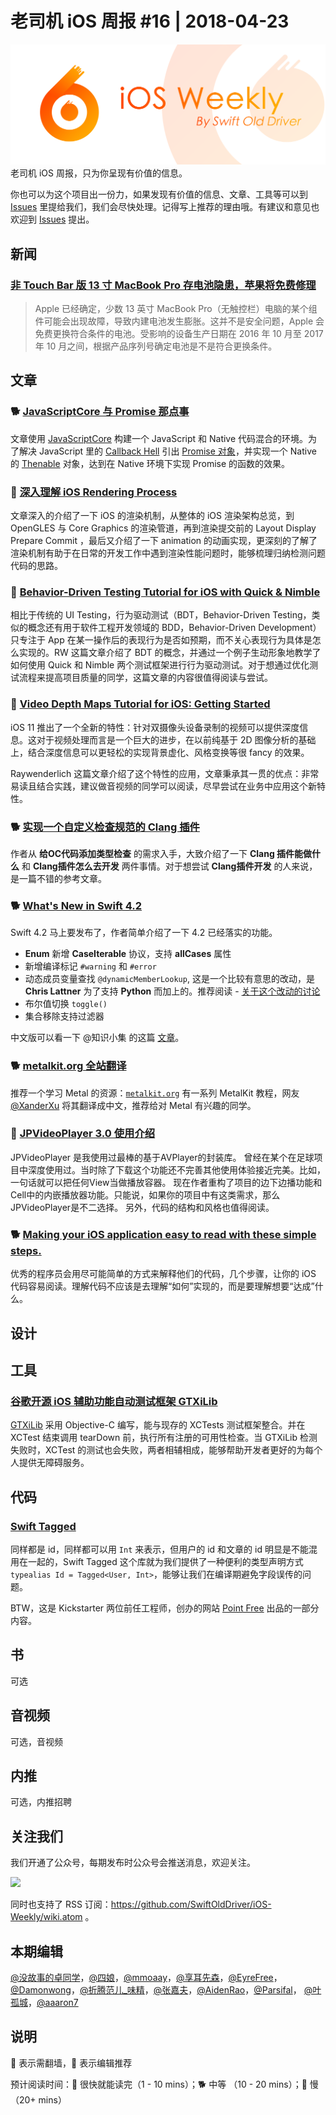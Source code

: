 # 老司机 iOS 周报 #16 | 2018-04-23

![ios-weekly](../assets/ios-weekly.png)
老司机 iOS 周报，只为你呈现有价值的信息。

你也可以为这个项目出一份力，如果发现有价值的信息、文章、工具等可以到 [Issues](https://github.com/SwiftOldDriver/iOS-Weekly/issues) 里提给我们，我们会尽快处理。记得写上推荐的理由哦。有建议和意见也欢迎到 [Issues](https://github.com/SwiftOldDriver/iOS-Weekly/issues) 提出。

## 新闻

### [非 Touch Bar 版 13 寸 MacBook Pro 存电池隐患，苹果将免费修理](https://www.apple.com/cn/support/13inch-macbookpro-battery-replacement/)

> Apple 已经确定，少数 13 英寸 MacBook Pro（无触控栏）电脑的某个组件可能会出现故障，导致内建电池发生膨胀。这并不是安全问题，Apple 会免费更换符合条件的电池。受影响的设备生产日期在 2016 年 10 月至 2017 年 10 月之间，根据产品序列号确定电池是不是符合更换条件。

## 文章

### 🐕 [JavaScriptCore 与 Promise 那点事](https://xiaozhuanlan.com/topic/9631852407)

文章使用 [JavaScriptCore](https://developer.apple.com/documentation/javascriptcore) 构建一个 JavaScript 和 Native 代码混合的环境。为了解决 JavaScript 里的 [Callback Hell](http://callbackhell.com/) 引出 [Promise 对象](https://developer.mozilla.org/en-US/docs/Web/JavaScript/Reference/Global_Objects/Promise)，并实现一个 Native 的 [Thenable](https://javascript.info/promise-chaining) 对象，达到在 Native 环境下实现 Promise 的函数的效果。

### 🐢 [深入理解 iOS Rendering Process](https://juejin.im/post/5ad3f1cc6fb9a028d9379c5f)

文章深入的介绍了一下 iOS 的渲染机制，从整体的 iOS 渲染架构总览，到 OpenGLES 与 Core Graphics 的渲染管道，再到渲染提交前的 Layout Display Prepare Commit ，最后又介绍了一下 animation 的动画实现，更深刻的了解了渲染机制有助于在日常的开发工作中遇到渲染性能问题时，能够梳理归纳检测问题代码的思路。

### 🐢 [Behavior-Driven Testing Tutorial for iOS with Quick & Nimble](https://www.raywenderlich.com/182118/behavior-driven-testing-tutorial-ios-quick-nimble)

相比于传统的 UI Testing，行为驱动测试（BDT，Behavior-Driven Testing，类似的概念还有用于软件工程开发领域的 BDD，Behavior-Driven Development）只专注于 App 在某一操作后的表现行为是否如预期，而不关心表现行为具体是怎么实现的。RW 这篇文章介绍了 BDT 的概念，并通过一个例子生动形象地教学了如何使用 Quick 和 Nimble 两个测试框架进行行为驱动测试。对于想通过优化测试流程来提高项目质量的同学，这篇文章的内容很值得阅读与尝试。

### 🐎 [Video Depth Maps Tutorial for iOS: Getting Started](https://www.raywenderlich.com/185885/video-depth-maps-tutorial-for-ios-getting-started)

iOS 11 推出了一个全新的特性：针对双摄像头设备录制的视频可以提供深度信息。这对于视频处理而言是一个巨大的进步，在以前纯基于 2D 图像分析的基础上，结合深度信息可以更轻松的实现背景虚化、风格变换等很 fancy 的效果。

Raywenderlich 这篇文章介绍了这个特性的应用，文章秉承其一贯的优点：非常易读且结合实践，建议做音视频的同学可以阅读，尽早尝试在业务中应用这个新特性。

### 🐕 [实现一个自定义检查规范的 Clang 插件](https://www.jianshu.com/p/c27b77f70616?utm_campaign=hugo&utm_medium=reader_share&utm_content=note)

作者从 **给OC代码添加类型检查** 的需求入手，大致介绍了一下 **Clang 插件能做什么** 和 **Clang插件怎么去开发** 两件事情。对于想尝试 **Clang插件开发** 的人来说，是一篇不错的参考文章。

### 🐕 [What's New in Swift 4.2](https://www.hackingwithswift.com/articles/77/whats-new-in-swift-4-2)

Swift 4.2 马上要发布了，作者简单介绍了一下 4.2 已经落实的功能。

- **Enum** 新增 **CaseIterable** 协议，支持 **allCases** 属性
- 新增编译标记 `#warning` 和 `#error`
- 动态成员变量查找 `@dynamicMemberLookup`, 这是一个比较有意思的改动，是 **Chris Lattner** 为了支持 **Python** 而加上的。推荐阅读 - [关于这个改动的讨论](https://forums.swift.org/t/se-0195-introduce-user-defined-dynamic-member-lookup-types/8658/126)
- 布尔值切换 `toggle()`
- 集合移除支持过滤器

中文版可以看一下 @知识小集 的这篇 [文章](https://mp.weixin.qq.com/s/9LkThhKnjsZS6y5VmaxwcA)。

### 🐕 [metalkit.org 全站翻译](https://juejin.im/post/5a31fcdc51882531b15b8294)

推荐一个学习 Metal 的资源：[`metalkit.org`](http://metalkit.org) 有一系列 MetalKit 教程，网友 [@XanderXu](https://github.com/XanderXu) 将其翻译成中文，推荐给对 Metal 有兴趣的同学。

### 🐢 [JPVideoPlayer 3.0 使用介绍](https://juejin.im/post/5ad168c2518825555e5e44dd)

JPVideoPlayer 是我使用过最棒的基于AVPlayer的封装库。
曾经在某个在足球项目中深度使用过。当时除了下载这个功能还不完善其他使用体验接近完美。比如，一句话就可以把任何View当做播放容器。
现在作者重构了项目的边下边播功能和Cell中的内嵌播放器功能。只能说，如果你的项目中有这类需求，那么JPVideoPlayer是不二选择。
另外，代码的结构和风格也值得阅读。

### 🐕 [Making your iOS application easy to read with these simple steps.](https://medium.com/ios-os-x-development/making-your-ios-application-easy-to-read-with-these-simple-steps-b63067900b72)

优秀的程序员会用尽可能简单的方式来解释他们的代码，几个步骤，让你的 iOS 代码容易阅读。理解代码不应该是去理解“如何”实现的，而是要理解想要“达成”什么。

## 设计

## 工具

### [谷歌开源 iOS 辅助功能自动测试框架 GTXiLib](https://opensource.googleblog.com/2018/03/open-sourcing-gtxilib-accessibility.html)

[GTXiLib](https://github.com/SwiftOldDriver/iOS-Weekly/issues/318) 采用 Objective-C 编写，能与现存的 XCTests 测试框架整合。并在 XCTest 结束调用 tearDown 前，执行所有注册的可用性检查。当 GTXiLib 检测失败时，XCTest 的测试也会失败，两者相辅相成，能够帮助开发者更好的为每个人提供无障碍服务。

## 代码

### [Swift Tagged](https://github.com/pointfreeco/swift-tagged)

同样都是 id，同样都可以用 `Int` 来表示，但用户的 id 和文章的 id 明显是不能混用在一起的，Swift Tagged 这个库就为我们提供了一种便利的类型声明方式 `typealias Id = Tagged<User, Int>`，能够让我们在编译期避免字段误传的问题。

BTW，这是 Kickstarter 两位前任工程师，创办的网站 [Point Free](https://www.pointfree.co/episodes/ep12-tagged) 出品的一部分内容。

## 书

可选

## 音视频

可选，音视频

## 内推

可选，内推招聘

## 关注我们

我们开通了公众号，每期发布时公众号会推送消息，欢迎关注。

![](https://github.com/SwiftOldDriver/iOS-Weekly/blob/master/assets/qrcode_for_wechat.jpg?raw=true)

同时也支持了 RSS 订阅：https://github.com/SwiftOldDriver/iOS-Weekly/wiki.atom 。

## 本期编辑

[@没故事的卓同学](https://weibo.com/1926303682/profile)，[@四娘](https://kemchenj.github.io)，[@mmoaay](https://weibo.com/u/1302422271)，[@享耳先森](https://github.com/iblacksun)，[@EyreFree](https://weibo.com/eyrefree777)，[@Damonwong](https://weibo.com/damonone)，[@折腾范儿_味精](http://weibo.com/agvicking)，[@张嘉夫](https://weibo.com/2949394297)，[@AidenRao](https://weibo.com/AidenRao)，[@Parsifal](https://weibo.com/parsifalchang)， [@叶孤城](https://weibo.com/u/1438670852)，[@aaaron7](https://weibo.com/aaaron7)

## 说明

🚧 表示需翻墙，🌟 表示编辑推荐

预计阅读时间：🐎 很快就能读完（1 - 10 mins）；🐕 中等 （10 - 20 mins）；🐢 慢（20+ mins）


